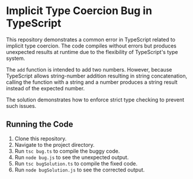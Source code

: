 # Implicit Type Coercion Bug in TypeScript

This repository demonstrates a common error in TypeScript related to implicit type coercion.  The code compiles without errors but produces unexpected results at runtime due to the flexibility of TypeScript's type system.

The `add` function is intended to add two numbers. However, because TypeScript allows string-number addition resulting in string concatenation, calling the function with a string and a number produces a string result instead of the expected number. 

The solution demonstrates how to enforce strict type checking to prevent such issues.

## Running the Code

1. Clone this repository.
2. Navigate to the project directory.
3. Run `tsc bug.ts` to compile the buggy code.
4. Run `node bug.js` to see the unexpected output.
5. Run `tsc bugSolution.ts` to compile the fixed code.
6. Run `node bugSolution.js` to see the corrected output.
